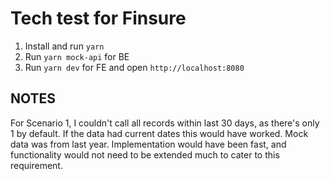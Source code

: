 # Tech test for Finsure

1. Install and run `yarn`
2. Run `yarn mock-api` for BE
3. Run `yarn dev` for FE and open `http://localhost:8080`

## NOTES

For Scenario 1, I couldn't call all records within last 30 days, as there's only 1 by default. If the data had current dates this would have worked. Mock data was from last year. Implementation would have been fast, and functionality would not need to be extended much to cater to this requirement. 